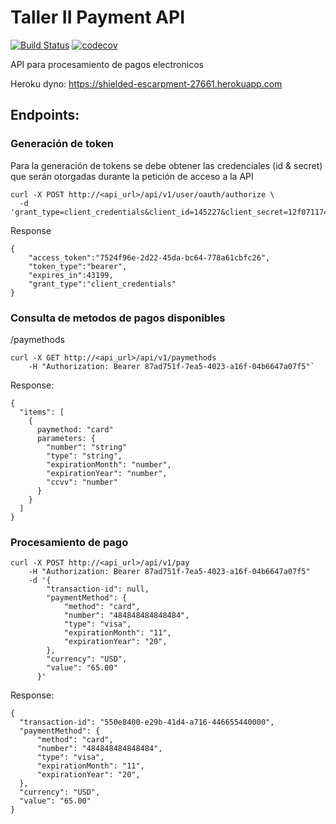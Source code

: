 # Taller II Payment API
[![Build Status](https://travis-ci.org/gfusca/taller-ii-payment-api.svg?branch=master)](https://travis-ci.org/gfusca/taller-ii-payment-api)
[![codecov](https://codecov.io/gh/gfusca/taller-ii-payment-api/branch/master/graph/badge.svg)](https://codecov.io/gh/gfusca/taller-ii-payment-api)

API para procesamiento de pagos electronicos

Heroku dyno: https://shielded-escarpment-27661.herokuapp.com

## Endpoints:

### Generación de token

Para la generación de tokens se debe obtener las credenciales (id & secret) que serán otorgadas durante la petición de acceso a la API
```
curl -X POST http://<api_url>/api/v1/user/oauth/authorize \
  -d 'grant_type=client_credentials&client_id=145227&client_secret=12f071174cb7eb79d4aac5bc2f07563f'
```

Response

```
{
    "access_token":"7524f96e-2d22-45da-bc64-778a61cbfc26",
    "token_type":"bearer",
    "expires_in":43199,
    "grant_type":"client_credentials"
} 
```

### Consulta de metodos de pagos disponibles 
  /paymethods

```
curl -X GET http://<api_url>/api/v1/paymethods
    -H "Authorization: Bearer 87ad751f-7ea5-4023-a16f-04b6647a07f5"`
```

Response: 

```
{
  "items": [
    {
      paymethod: "card"
      parameters: {
        "number": "string"
        "type": "string",
        "expirationMonth": "number",
        "expirationYear": "number",
        "ccvv": "number"
      }
    }
  ]
}
```

### Procesamiento de pago

```
curl -X POST http://<api_url>/api/v1/pay
    -H "Authorization: Bearer 87ad751f-7ea5-4023-a16f-04b6647a07f5"
    -d '{
        "transaction-id": null,
        "paymentMethod": {
            "method": "card",
            "number": "484848484848484",
            "type": "visa",
            "expirationMonth": "11",
            "expirationYear": "20",
        },
        "currency": "USD",
        "value": "65.00"
      }'
```

Response:

```
{
  "transaction-id": "550e8400-e29b-41d4-a716-446655440000",
  "paymentMethod": {
      "method": "card",
      "number": "484848484848484",
      "type": "visa",
      "expirationMonth": "11",
      "expirationYear": "20",
  },
  "currency": "USD",
  "value": "65.00"
}
```
